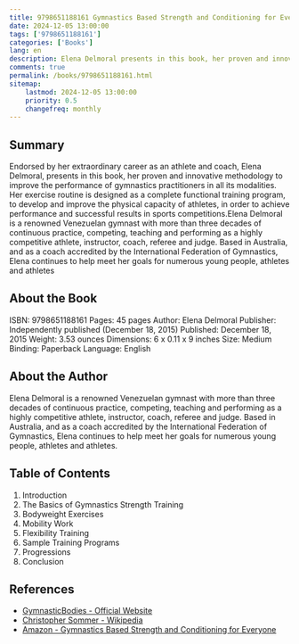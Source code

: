 ```yaml
---
title: 9798651188161 Gymnastics Based Strength and Conditioning for Everyone
date: 2024-12-05 13:00:00
tags: ['9798651188161']
categories: ['Books']
lang: en
description: Elena Delmoral presents in this book, her proven and innovative methodology to improve the performance of gymnastics practitioners in all its modalities. Her exercise routine is designed as a complete functional training program, to develop and improve the physical capacity of athletes, in order to achieve performance and successful results in sports competitions.
comments: true
permalink: /books/9798651188161.html
sitemap:
    lastmod: 2024-12-05 13:00:00
    priority: 0.5
    changefreq: monthly
---
```


## Summary

Endorsed by her extraordinary career as an athlete and coach, Elena Delmoral, presents in this book, her proven and innovative methodology to improve the performance of gymnastics practitioners in all its modalities. Her exercise routine is designed as a complete functional training program, to develop and improve the physical capacity of athletes, in order to achieve performance and successful results in sports competitions.Elena Delmoral is a renowned Venezuelan gymnast with more than three decades of continuous practice, competing, teaching and performing as a highly competitive athlete, instructor, coach, referee and judge. Based in Australia, and as a coach accredited by the International Federation of Gymnastics, Elena continues to help meet her goals for numerous young people, athletes and athletes

## About the Book

ISBN: 9798651188161
Pages: 45 pages
Author: Elena Delmoral
Publisher: Independently published (December 18, 2015)
Published: December 18, 2015
Weight: 3.53 ounces
Dimensions: 6 x 0.11 x 9 inches
Size: Medium
Binding: Paperback
Language: English

## About the Author

Elena Delmoral is a renowned Venezuelan gymnast with more than three decades of continuous practice, competing, teaching and performing as a highly competitive athlete, instructor, coach, referee and judge. Based in Australia, and as a coach accredited by the International Federation of Gymnastics, Elena continues to help meet her goals for numerous young people, athletes and athletes.

## Table of Contents

1. Introduction
2. The Basics of Gymnastics Strength Training
3. Bodyweight Exercises
4. Mobility Work
5. Flexibility Training
6. Sample Training Programs
7. Progressions
8. Conclusion

## References

- [GymnasticBodies - Official Website](https://www.gymnasticbodies.com/)
- [Christopher Sommer - Wikipedia](https://en.wikipedia.org/wiki/Christopher_Sommer)
- [Amazon - Gymnastics Based Strength and Conditioning for Everyone](https://www.amazon.com/s?k=9798651188161)


